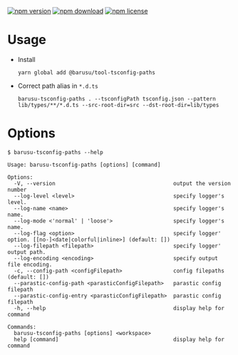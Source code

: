 [![npm version](https://img.shields.io/npm/v/@barusu/tool-tsconfig-paths.svg)](https://www.npmjs.com/package/@barusu/tool-tsconfig-paths)
[![npm download](https://img.shields.io/npm/dm/@barusu/tool-tsconfig-paths.svg)](https://www.npmjs.com/package/@barusu/tool-tsconfig-paths)
[![npm license](https://img.shields.io/npm/l/@barusu/tool-tsconfig-paths.svg)](https://www.npmjs.com/package/@barusu/tool-tsconfig-paths)


# Usage

  * Install
    ```shell
    yarn global add @barusu/tool-tsconfig-paths
    ```

  * Correct path alias in `*.d.ts`
    ```shell
    barusu-tsconfig-paths . --tsconfigPath tsconfig.json --pattern lib/types/**/*.d.ts --src-root-dir=src --dst-root-dir=lib/types
    ```

# Options

  ```shell
  $ barusu-tsconfig-paths --help

  Usage: barusu-tsconfig-paths [options] [command]

  Options:
    -V, --version                                     output the version number
    --log-level <level>                               specify logger's level.
    --log-name <name>                                 specify logger's name.
    --log-mode <'normal' | 'loose'>                   specify logger's name.
    --log-flag <option>                               specify logger' option. [[no-]<date|colorful|inline>] (default: [])
    --log-filepath <filepath>                         specify logger' output path.
    --log-encoding <encoding>                         specify output file encoding.
    -c, --config-path <configFilepath>                config filepaths (default: [])
    --parastic-config-path <parasticConfigFilepath>   parastic config filepath
    --parastic-config-entry <parasticConfigFilepath>  parastic config filepath
    -h, --help                                        display help for command

  Commands:
    barusu-tsconfig-paths [options] <workspace>
    help [command]                                    display help for command
  ```
